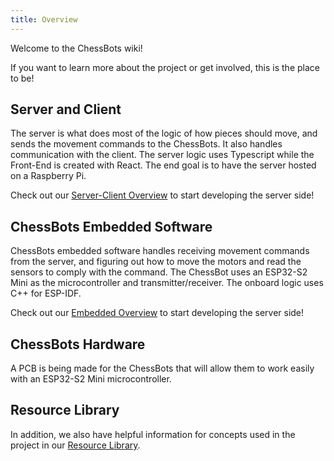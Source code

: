 ```yaml
---
title: Overview
---
```


Welcome to the ChessBots wiki!

If you want to learn more about the project or get involved, this is the place to be!

## Server and Client

The server is what does most of the logic of how pieces should move, and sends the movement commands to the ChessBots. It also handles communication with the client. The server logic uses Typescript while the Front-End is created with React. The end goal is to have the server hosted on a Raspberry Pi.

Check out our [Server-Client Overview](server/index.md) to start developing the server side!

## ChessBots Embedded Software

ChessBots embedded software handles receiving movement commands from the server, and figuring out how to move the motors and read the sensors to comply with the command. The ChessBot uses an ESP32-S2 Mini as the microcontroller and transmitter/receiver. The onboard logic uses C++ for ESP-IDF.

Check out our [Embedded Overview](esp/index.md) to start developing the server side!

## ChessBots Hardware

A PCB is being made for the ChessBots that will allow them to work easily with an ESP32-S2 Mini microcontroller.

## Resource Library

In addition, we also have helpful information for concepts used in the project in our [Resource Library](resources.md).
